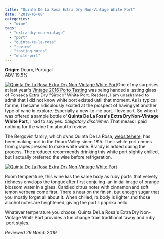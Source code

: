 ```yaml
---
title: "Quinta De La Rosa Extra Dry Non-Vintage White Port"
date: "2019-05-08"
categories:
  - "wine"
tags:
  - "extra-dry-non-vintage"
  - "port"
  - "quinta-de-la-rosa"
  - "review"
  - "tasting-notes"
  - "white-port"
---
```


**Origin:**
Douro, Portugal\
ABV 19.5%

[![Quinta De La Rosa Extra Dry Non-Vintage White Port](https://thegourmez-wpmedia.s3.amazonaws.com/2019/05/QuintaDLRWhitePort02-333x500.jpg)](https://thegourmez-wpmedia.s3.amazonaws.com/2019/05/QuintaDLRWhitePort02.jpg)One of my surprises at last year's [Vintage 2016 Porto Tasting](https://thegourmez.com/blog/2018-11-28-2016-vintage-port-a-sign-of-good-things-to-comeand-good-drinking-now/) was being handed a tasting glass of Fonseca Extra Dry "Siroco" White Port. Readers, I am unashamed to admit that I did not know white port existed until that moment. As is typical for me, I became ridiculously excited at the prospect of having yet another type of wine to explore. Especially a new-to-me port. I love port. So when I was offered a sample bottle of **Quinta De La Rosa's Extra Dry Non-Vintage White Port,** I had to say yes. _Obligatory disclaimer:_ That means I paid nothing for the wine I'm about to review.

The Bergqvist family, which owns Quinta De La Rosa, [website here,](https://www.quintadelarosa.com/content/quinta-de-la-rosa-2) has been making port in the Douro Valley since 1815. Their white port comes from grapes pressed to make white wine. Brandy is added during the process. The producer recommends drinking this white port slightly chilled, but I actually preferred the wine before refrigeration.

[![Quinta De La Rosa Extra Dry Non-Vintage White Port](https://thegourmez-wpmedia.s3.amazonaws.com/2019/05/QuintaDLRWhitePort1-375x500.jpg)](https://thegourmez-wpmedia.s3.amazonaws.com/2019/05/QuintaDLRWhitePort1.jpg)

Room temperature, this wine has the same body as ruby ports: that velvety richness envelops the tongue after first conjuring  an initial image of orange blossom water in a glass. Candied citrus notes with cinnamon and soft lemon verbena come first. There's heat on the finish, but enough sugar that you mostly forget all about it. When chilled, its body is lighter and those alcohol notes are heightened, giving the port a paprika hello.

Whatever temperature you choose, Quinta De La Rosa's Extra Dry Non-Vintage White Port provides a fun change from traditional tawny and ruby  port styles.

_Reviewed 29 March 2019._
